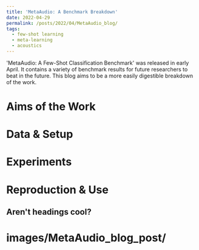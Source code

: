 ```yaml
---
title: 'MetaAudio: A Benchmark Breakdown'
date: 2022-04-29
permalink: /posts/2022/04/MetaAudio_blog/
tags:
  - few-shot learning
  - meta-learning
  - acoustics 
---
```


'MetaAudio: A Few-Shot Classification Benchmark' was released in early April. It contains a variety of benchmark results for future researchers to beat in the future. This blog aims to be a more easily digestible breakdown of the work. 

Aims of the Work
======

Data & Setup
======

Experiments
======


Reproduction & Use
=======

Aren't headings cool?
------

# images/MetaAudio_blog_post/